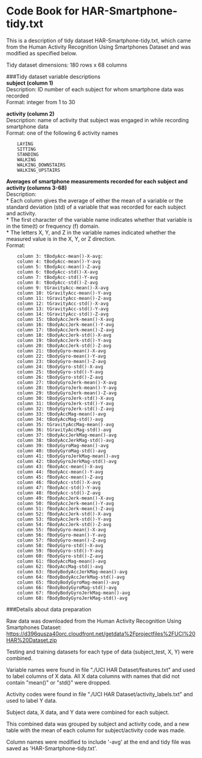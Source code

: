 Code Book for HAR-Smartphone-tidy.txt
=====================================

This is a description of tidy dataset HAR-Smartphone-tidy.txt, which came from the Human Activity Recognition Using Smartphones Dataset and was modified as specified below.   

Tidy dataset dimensions: 180 rows x 68 columns

###Tidy dataset variable descriptions  
**subject (column 1)**  
        Description: ID number of each subject for whom smartphone data was recorded  
        Format: integer from 1 to 30  

**activity (column 2)**  
        Description: name of activity that subject was engaged in while recording smartphone
        data  
        Format: one of the following 6 activity names  
        
        LAYING  
        SITTING  
        STANDING  
        WALKING  
        WALKING_DOWNSTAIRS  
        WALKING_UPSTAIRS 
        
**Averages of smartphone measurements recorded for each subject and activity 
(columns 3-68)**  
Description:   
        * Each column gives the average of either the
                mean of a variable or the standard deviation (std) of a variable that was recorded for each subject and activity.  
        * The first character of the variable name indicates whether that
                variable is in the time(t) or frequency (f) domain.  
        * The letters X, Y, and Z in the variable names indicated whether 
                the measured value is in the X, Y, or Z direction.  
        Format: 
        
        column 3: tBodyAcc-mean()-X-avg:   
        column 4: tBodyAcc-mean()-Y-avg   
        column 5: tBodyAcc-mean()-Z-avg   
        column 6: tBodyAcc-std()-X-avg  
        column 7: tBodyAcc-std()-Y-avg  
        column 8: tBodyAcc-std()-Z-avg  
        column 9: tGravityAcc-mean()-X-avg  
        column 10: tGravityAcc-mean()-Y-avg    
        column 11: tGravityAcc-mean()-Z-avg  
        column 12: tGravityAcc-std()-X-avg   
        column 13: tGravityAcc-std()-Y-avg  
        column 14: tGravityAcc-std()-Z-avg  
        column 15: tBodyAccJerk-mean()-X-avg  
        column 16: tBodyAccJerk-mean()-Y-avg  
        column 17: tBodyAccJerk-mean()-Z-avg  
        column 18: tBodyAccJerk-std()-X-avg  
        column 19: tBodyAccJerk-std()-Y-avg  
        column 20: tBodyAccJerk-std()-Z-avg  
        column 21: tBodyGyro-mean()-X-avg  
        column 22: tBodyGyro-mean()-Y-avg  
        column 23: tBodyGyro-mean()-Z-avg  
        column 24: tBodyGyro-std()-X-avg  
        column 25: tBodyGyro-std()-Y-avg  
        column 26: tBodyGyro-std()-Z-avg  
        column 27: tBodyGyroJerk-mean()-X-avg  
        column 28: tBodyGyroJerk-mean()-Y-avg  
        column 29: tBodyGyroJerk-mean()-Z-avg  
        column 30: tBodyGyroJerk-std()-X-avg  
        column 31: tBodyGyroJerk-std()-Y-avg  
        column 32: tBodyGyroJerk-std()-Z-avg  
        column 33: tBodyAccMag-mean()-avg  
        column 34: tBodyAccMag-std()-avg  
        column 35: tGravityAccMag-mean()-avg  
        column 36: tGravityAccMag-std()-avg  
        column 37: tBodyAccJerkMag-mean()-avg  
        column 38: tBodyAccJerkMag-std()-avg  
        column 39: tBodyGyroMag-mean()-avg  
        column 40: tBodyGyroMag-std()-avg  
        column 41: tBodyGyroJerkMag-mean()-avg
        column 42: tBodyGyroJerkMag-std()-avg
        column 43: fBodyAcc-mean()-X-avg
        column 44: fBodyAcc-mean()-Y-avg 
        column 45: fBodyAcc-mean()-Z-avg
        column 46: fBodyAcc-std()-X-avg
        column 47: fBodyAcc-std()-Y-avg
        column 48: fBodyAcc-std()-Z-avg
        column 49: fBodyAccJerk-mean()-X-avg
        column 50: fBodyAccJerk-mean()-Y-avg
        column 51: fBodyAccJerk-mean()-Z-avg
        column 52: fBodyAccJerk-std()-X-avg
        column 53: fBodyAccJerk-std()-Y-avg
        column 54: fBodyAccJerk-std()-Z-avg
        column 55: fBodyGyro-mean()-X-avg
        column 56: fBodyGyro-mean()-Y-avg
        column 57: fBodyGyro-mean()-Z-avg
        column 58: fBodyGyro-std()-X-avg
        column 59: fBodyGyro-std()-Y-avg
        column 60: fBodyGyro-std()-Z-avg
        column 61: fBodyAccMag-mean()-avg
        column 62: fBodyAccMag-std()-avg
        column 63: fBodyBodyAccJerkMag-mean()-avg
        column 64: fBodyBodyAccJerkMag-std()-avg
        column 65: fBodyBodyGyroMag-mean()-avg
        column 66: fBodyBodyGyroMag-std()-avg
        column 67: fBodyBodyGyroJerkMag-mean()-avg
        column 68: fBodyBodyGyroJerkMag-std()-avg

###Details about data preparation

Raw data was downloaded from the Human Activity Recognition Using Smartphones Dataset: 
    https://d396qusza40orc.cloudfront.net/getdata%2Fprojectfiles%2FUCI%20HAR%20Dataset.zip
    
Testing and training datasets for each type of data (subject_test, X, Y) were combined.  

Variable names were found in file "./UCI HAR Dataset/features.txt" and used to label columns of X data. 
All X data columns with names that did not contain "mean()" or "std()" were dropped.  

Activity codes were found in file "./UCI HAR Dataset/activity_labels.txt" and used to label Y data.  

Subject data, X data, and Y data were combined for each subject. 

This combined data was grouped by subject and activity code, and a new table with the mean of each column for subject/activity code was made. 

Column names were modified to include '-avg' at the end and tidy file was saved as 'HAR-Smartphone-tidy.txt'.




    
    
    
    

